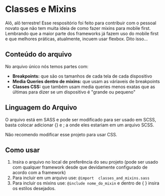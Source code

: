 # Classes e Mixins
Alô, alô terrestre! Esse respositório foi feito para contribuir com o pessoal novato que não tem muita ideia de como fazer mixins para mobile first. Lembrando que a maior parte dos frameworks já fazem uso do mobile first e que melhores práticas, atualmente, incuem usar flexbox. Dito isso...
## Conteúdo do arquivo
No arquivo único nós temos partes com:
* **Breakpoints:** que são os tamanhos de cada tela de cada dispositivo
* **Media Queries dentro de mixins:** que usam as váriaveis de breakpoints
* **Classes CSS:** que também usam media queries menos exatas que as últimas para dizer se um dispositivo é "grande ou pequeno"

## Linguagem do Arquivo
O arquivo está em SASS e pode ser modificado para ser usado em SCSS, basta colocar adicionar {} e ; a onde eles estariam em um arquivo SCSS.

Não recomendo modificar esse projeto para usar CSS.

## Como usar
1. Insira o arquivo no local de preferência do seu projeto (pode ser usado com qualquer framework desde que devidamente configurado de acordo com a framework)
2. Para incluir em um arquivo use: ``` @import  classes_and_mixins.sass ``` 
3. Para incluir os mixins use: ``` @include nome_do_mixin ``` e dentro de { } insira os estilos desejados.